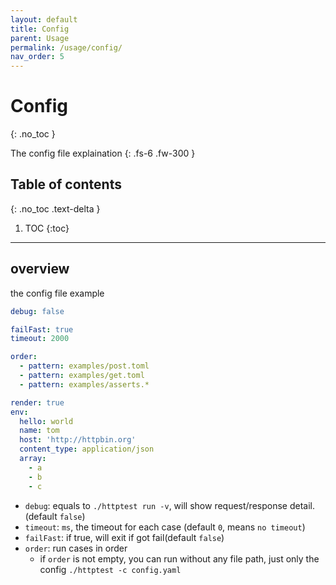 ```yaml
---
layout: default
title: Config
parent: Usage
permalink: /usage/config/
nav_order: 5
---
```



# Config

{: .no_toc }

The config file explaination
{: .fs-6 .fw-300 }

## Table of contents
{: .no_toc .text-delta }

1. TOC
{:toc}

---

## overview

the config file example

```yaml
debug: false

failFast: true
timeout: 2000

order:
  - pattern: examples/post.toml
  - pattern: examples/get.toml
  - pattern: examples/asserts.*

render: true
env:
  hello: world
  name: tom
  host: 'http://httpbin.org'
  content_type: application/json
  array:
    - a
    - b
    - c
```

- `debug`: equals to `./httptest run -v`, will show request/response detail. (default `false`)
- `timeout`: `ms`, the timeout for each case (default `0`, means `no timeout`)
- `failFast`: if true, will exit if got fail(default `false`)
- `order`: run cases in order
   - if `order` is not empty, you can run without any file path, just only the config `./httptest -c config.yaml`

